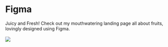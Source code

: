 # Figma
 Juicy and Fresh! Check out my mouthwatering landing page all about fruits, lovingly designed using Figma. <br><br>
<img src="Fruity Delights Landing Page_page.jpg">
